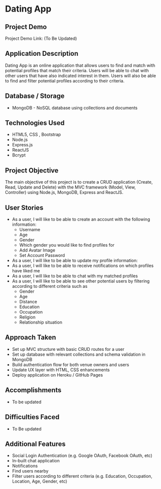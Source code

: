 # Dating App

## Project Demo
Project Demo Link: (To Be Updated)

## Application Description
Dating App is an online application that allows users to find and match with potential profiles that match their criteria. Users will be able to chat with other users that have also indicated interest in them. Users will also be able to find and filter potential profiles according to their criteria.


## Database / Storage
* MongoDB - NoSQL database using collections and documents


## Technologies Used
* HTML5, CSS , Bootstrap
* Node.js
* Express.js
* ReactJS
* Bcrypt


## Project Objective
The main objective of this project is to create a CRUD application (Create, Read, Update and Delete) with the MVC framework (Model, View, Controller) using Node.js, MongoDB, Express and ReactJS.

## User Stories
* As a user, I will like to be able to create an account with the following information:
    * Username
    * Age
    * Gender
    * Which gender you would like to find profiles for
    * Add Avatar Image
    * Set Account Password
* As a user, I will like to be able to update my profile information:
* As a user, I will like to be able to receive notifications on which profiles have liked me
* As a user, I will like to be able to chat with my matched profiles
* As a user, I will like to be able to see other potential users by filtering according to different criteria such as
    * Gender
    * Age
    * Distance 
    * Education
    * Occupation
    * Religion
    * Relationship situation

## Approach Taken
* Set up MVC structure with basic CRUD routes for a user
* Set up database with relevant collections and schema validation in MongoDB 
* Build authentication flow for both venue owners and users
* Update UX layer with HTML, CSS enhancements
* Deploy application on Heroku / GitHub Pages

## Accomplishments
* To be updated

## Difficulties Faced
* To Be updated

## Additional Features
* Social Login Authentication (e.g. Google OAuth, Facebook OAuth, etc)
* In-built chat application
* Notifications
* Find users nearby
* Filter users according to different criteria (e.g. Education, Occupation, Location, Age, Gender, etc)





